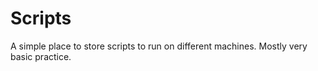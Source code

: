 # Scripts

A simple place to store scripts to run on different machines. Mostly very basic practice.
